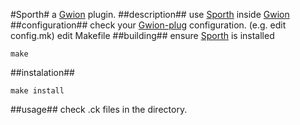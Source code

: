 #Sporth#
  a [Gwion](https://github.com/Gwion/Gwion) plugin.
##description##
use [Sporth](github.com/paulbatchelor/Sporth) inside [Gwion](https://github.com/Gwion/Gwion)
##configuration##
check your [Gwion-plug](https://github.com/Gwion/Gwion-plug) configuration. (e.g. edit config.mk)
edit Makefile
##building##
ensure [Sporth](github.com/paulbatchelor/Sporth) is installed
```
make
```
##instalation##
```
make install
```
##usage##
check .ck files in the directory.
